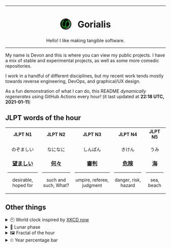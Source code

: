 ***

<h1 align="center">
<sub>
    <img src="readme/resources/avatar.png" height="36">
</sub>
&nbsp;
Gorialis
</h1>
<p align="center">
Hello! I like making tangible software.
</p>

***

My name is Devon and this is where you can view my public projects. I have a mix of stable and experimental projects, as well as some more comedic repositories.

I work in a handful of different disciplines, but my recent work tends mostly towards reverse engineering, DevOps, and graphical/UX design.

As a fun demonstration of what I can do, this README *dynamically regenerates* using GitHub Actions every hour! (it last updated at **22:18 UTC, 2021-01-11**)

<h2>JLPT words of the hour</h2>
<table>
    <tr>
        <th>JLPT N1</th>
        <th>JLPT N2</th>
        <th>JLPT N3</th>
        <th>JLPT N4</th>
        <th>JLPT N5</th>
    </tr>
    <tr>
        <td>
            <p align="center">のぞましい</p>
            <h3 align="center"><b><a href="https://jisho.org/search/%E6%9C%9B%E3%81%BE%E3%81%97%E3%81%84">望ましい</a></b></h3>
            <hr>
            <p align="center">desirable,<wbr> hoped for</p>
        </td>
        <td>
            <p align="center">なになに</p>
            <h3 align="center"><b><a href="https://jisho.org/search/%E4%BD%95%E3%80%85">何々</a></b></h3>
            <hr>
            <p align="center">such and such,<wbr> What?</p>
        </td>
        <td>
            <p align="center">しんぱん</p>
            <h3 align="center"><b><a href="https://jisho.org/search/%E5%AF%A9%E5%88%A4">審判</a></b></h3>
            <hr>
            <p align="center">umpire,<wbr> referee,<wbr> judgment</p>
        </td>
        <td>
            <p align="center">きけん</p>
            <h3 align="center"><b><a href="https://jisho.org/search/%E5%8D%B1%E9%99%BA">危険</a></b></h3>
            <hr>
            <p align="center">danger,<wbr> risk,<wbr> hazard</p>
        </td>
        <td>
            <p align="center">うみ</p>
            <h3 align="center"><b><a href="https://jisho.org/search/%E6%B5%B7">海</a></b></h3>
            <hr>
            <p align="center">sea,<wbr> beach</p>
        </td>
    </tr>
</table>

<h2>Other things</h2>
<details>
<summary>🕙  World clock inspired by <a href="https://xkcd.com/now">XKCD now</a></summary>

> <img src="generated/now.png" width="512">

</details>
<details>
<summary>🌙 Lunar phase</summary>

The moon is approximately 97.71% through its phase ().

</details>
<details>
<summary>&#x1f5bc; Fractal of the hour</summary>

> <img src="generated/fractal.png" width="512">

</details>
<details>
<summary>&#x23f2; Year percentage bar</summary>
<pre><code>2021 [▁▁▁▁▁▁▁▁▁▁▁▁▁▁▁▁▁▁▁▁] 2.99%</code></pre>
</details>
